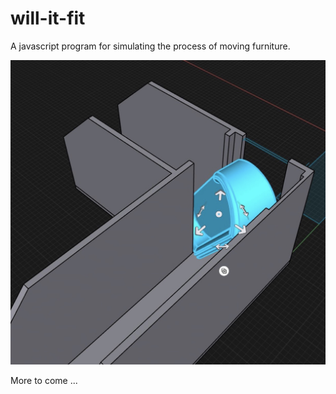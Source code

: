 # will-it-fit
A javascript program for simulating the process of moving furniture.

![1](306B60B4-6A64-433F-85DE-5DC3478090D3.jpeg)

More to come ...

